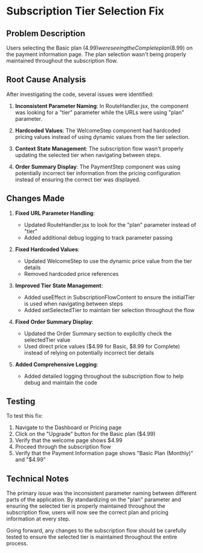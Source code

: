 # Subscription Tier Selection Fix

## Problem Description
Users selecting the Basic plan ($4.99) were seeing the Complete plan ($8.99) on the payment information page. The plan selection wasn't being properly maintained throughout the subscription flow.

## Root Cause Analysis
After investigating the code, several issues were identified:

1. **Inconsistent Parameter Naming**: In RouteHandler.jsx, the component was looking for a "tier" parameter while the URLs were using "plan" parameter.

2. **Hardcoded Values**: The WelcomeStep component had hardcoded pricing values instead of using dynamic values from the tier selection.

3. **Context State Management**: The subscription flow wasn't properly updating the selected tier when navigating between steps.

4. **Order Summary Display**: The PaymentStep component was using potentially incorrect tier information from the pricing configuration instead of ensuring the correct tier was displayed.

## Changes Made

1. **Fixed URL Parameter Handling**:
   - Updated RouteHandler.jsx to look for the "plan" parameter instead of "tier"
   - Added additional debug logging to track parameter passing

2. **Fixed Hardcoded Values**:
   - Updated WelcomeStep to use the dynamic price value from the tier details
   - Removed hardcoded price references

3. **Improved Tier State Management**:
   - Added useEffect in SubscriptionFlowContent to ensure the initialTier is used when navigating between steps
   - Added setSelectedTier to maintain tier selection throughout the flow

4. **Fixed Order Summary Display**:
   - Updated the Order Summary section to explicitly check the selectedTier value
   - Used direct price values ($4.99 for Basic, $8.99 for Complete) instead of relying on potentially incorrect tier details

5. **Added Comprehensive Logging**:
   - Added detailed logging throughout the subscription flow to help debug and maintain the code

## Testing
To test this fix:
1. Navigate to the Dashboard or Pricing page
2. Click on the "Upgrade" button for the Basic plan ($4.99)
3. Verify that the welcome page shows $4.99
4. Proceed through the subscription flow
5. Verify that the Payment Information page shows "Basic Plan (Monthly)" and "$4.99"

## Technical Notes
The primary issue was the inconsistent parameter naming between different parts of the application. By standardizing on the "plan" parameter and ensuring the selected tier is properly maintained throughout the subscription flow, users will now see the correct plan and pricing information at every step.

Going forward, any changes to the subscription flow should be carefully tested to ensure the selected tier is maintained throughout the entire process.